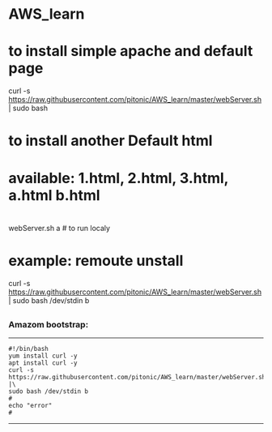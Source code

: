 # AWS_learn


# to install simple apache and default page
curl -s https://raw.githubusercontent.com/pitonic/AWS_learn/master/webServer.sh | sudo bash


# to install another Default html
# available: 1.html, 2.html, 3.html, a.html b.html
#
# 
webServer.sh a  # to run localy  
# example: remoute unstall 
curl -s https://raw.githubusercontent.com/pitonic/AWS_learn/master/webServer.sh | sudo bash /dev/stdin b
##



###  Amazom bootstrap:
---
```
#!/bin/bash
yum install curl -y
apt install curl -y 
curl -s https://raw.githubusercontent.com/pitonic/AWS_learn/master/webServer.sh |\
sudo bash /dev/stdin b
#
echo "error"
#
```
--- 


